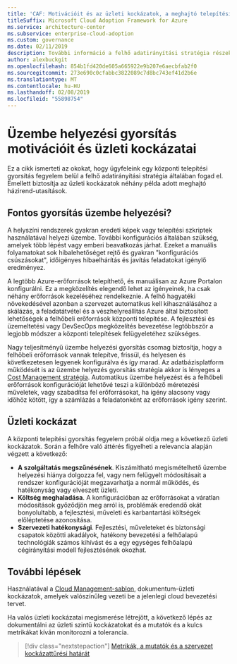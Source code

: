 ```yaml
---
title: 'CAF: Motivációit és az üzleti kockázatok, a meghajtó telepítési gyorsítás'
titleSuffix: Microsoft Cloud Adoption Framework for Azure
ms.service: architecture-center
ms.subservice: enterprise-cloud-adoption
ms.custom: governance
ms.date: 02/11/2019
description: További információ a felhő adatirányítási stratégia részeként üzembe helyezési gyorsulás tantárgy.
author: alexbuckgit
ms.openlocfilehash: 854b1fd420de605a665922e9b207e6aecbfab2f0
ms.sourcegitcommit: 273e690c0cfabbc3822089c7d8bc743ef41d2b6e
ms.translationtype: MT
ms.contentlocale: hu-HU
ms.lasthandoff: 02/08/2019
ms.locfileid: "55898754"
---
```

# <a name="deployment-acceleration-motivations-and-business-risks"></a>Üzembe helyezési gyorsítás motivációit és üzleti kockázatai

Ez a cikk ismerteti az okokat, hogy ügyfeleink egy központi telepítési gyorsítás fegyelem belül a felhő adatirányítási stratégia általában fogad el. Emellett biztosítja az üzleti kockázatok néhány példa adott meghajtó házirend-utasítások.

<!-- markdownlint-disable MD026 -->

## <a name="is-deployment-acceleration-relevant"></a>Fontos gyorsítás üzembe helyezési?

A helyszíni rendszerek gyakran eredeti képek vagy telepítési szkriptek használatával helyezi üzembe. További konfigurációs általában szükség, amelyek több lépést vagy emberi beavatkozás járhat. Ezeket a manuális folyamatokat sok hibalehetőséget rejtő és gyakran "konfigurációs csúszásokat", időigényes hibaelhárítás és javítás feladatokat igénylő eredményez.

A legtöbb Azure-erőforrások telepíthető, és manuálisan az Azure Portalon konfigurálni. Ez a megközelítés elegendő lehet az igényeinek, ha csak néhány erőforrások kezeléséhez rendelkeznie. A felhő hagyatéki növekedésével azonban a szervezet automatikus kell kihasználásához a skálázás, a feladatátvétel és a vészhelyreállítás Azure által biztosított lehetőségek a felhőbeli erőforrások központi telepítése. A fejlesztési és üzemeltetési vagy DevSecOps megközelítés bevezetése legtöbbször a legjobb módszer a központi telepítések felügyeletéhez szükséges.

Nagy teljesítményű üzembe helyezési gyorsítás csomag biztosítja, hogy a felhőbeli erőforrások vannak telepítve, frissül, és helyesen és következetesen legyenek konfigurálva és így marad. Az adatbázisplatform működését is az üzembe helyezés gyorsítás stratégia akkor is lényeges a [Cost Management stratégia](../cost-management/overview.md). Automatikus üzembe helyezést és a felhőbeli erőforrások konfigurációját lehetővé teszi a különböző méretezési műveletek, vagy szabadítsa fel erőforrásokat, ha igény alacsony vagy időhöz kötött, így a számlázás a feladatonként az erőforrások igény szerint.

## <a name="business-risk"></a>Üzleti kockázat

A központi telepítési gyorsítás fegyelem próbál oldja meg a következő üzleti kockázatok. Során a felhőre való áttérés figyelheti a relevancia alapján végzett a következő:

- **A szolgáltatás megszűnésének**. Kiszámítható megismételhető üzembe helyezési hiánya dolgozza fel, vagy nem felügyelt módosításait a rendszer konfigurációját megzavarhatja a normál működés, és hatékonyság vagy elveszett üzleti.
- **Költség meghaladása**. A konfigurációban az erőforrásokat a váratlan módosítások győződjön meg arról is, problémák eredendő okát bonyolultabb, a fejlesztési, műveleti és karbantartási költségek előléptetése azonosítása.
- **Szervezeti hatékonysági**. Fejlesztési, műveleteket és biztonsági csapatok közötti akadályok, hatékony bevezetési a felhőalapú technológiák számos kihívást és a egy egységes felhőalapú cégirányítási modell fejlesztésének okozhat.

## <a name="next-steps"></a>További lépések

Használatával a [Cloud Management-sablon](./template.md), dokumentum-üzleti kockázatok, amelyek valószínűleg vezeti be a jelenlegi cloud bevezetési tervet.

Ha valós üzleti kockázatai megismerése létrejött, a következő lépés az dokumentálni az üzleti szintű kockázatokat és a mutatók és a kulcs metrikákat kíván monitorozni a tolerancia.

> [!div class="nextstepaction"]
> [Metrikák, a mutatók és a szervezet kockázattűrési határát](./metrics-tolerance.md)
